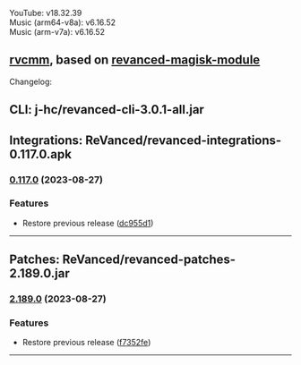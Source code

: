 YouTube: v18.32.39  
Music (arm64-v8a): v6.16.52  
Music (arm-v7a): v6.16.52  

 [rvcmm](https://github.com/thrwKappu/rvcmm/), based on [revanced-magisk-module](https://github.com/j-hc/revanced-magisk-module)  
---
Changelog:  
## CLI: j-hc/revanced-cli-3.0.1-all.jar
## Integrations: ReVanced/revanced-integrations-0.117.0.apk

### [0.117.0](https://github.com/ReVanced/revanced-integrations/compare/v0.116.2...v0.117.0) (2023-08-27)
### Features
* Restore previous release ([dc955d1](https://github.com/ReVanced/revanced-integrations/commit/dc955d1bc2db63efc83d4fd5c7e076ed0867d48b))

---

## Patches: ReVanced/revanced-patches-2.189.0.jar

### [2.189.0](https://github.com/ReVanced/revanced-patches/compare/v2.188.1...v2.189.0) (2023-08-27)
### Features
* Restore previous release ([f7352fe](https://github.com/ReVanced/revanced-patches/commit/f7352feb6e9604162b52072d74310b9e3067bc69))

---  
